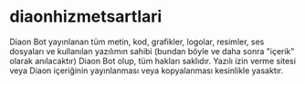 # diaonhizmetsartlari

Diaon Bot yayınlanan tüm metin, kod, grafikler, logolar, resimler, ses dosyaları ve kullanılan yazılımın sahibi (bundan böyle ve daha sonra "içerik" olarak anılacaktır) Diaon Bot olup, tüm hakları saklıdır. Yazılı izin verme sitesi veya Diaon içeriğinin yayınlanması veya kopyalanması kesinlikle yasaktır.
